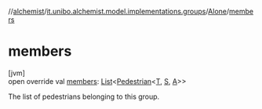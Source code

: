//[alchemist](../../../index.md)/[it.unibo.alchemist.model.implementations.groups](../index.md)/[Alone](index.md)/[members](members.md)

# members

[jvm]\
open override val [members](members.md): [List](https://kotlinlang.org/api/latest/jvm/stdlib/kotlin.collections/-list/index.html)<[Pedestrian](../../it.unibo.alchemist.model.interfaces/-pedestrian/index.md)<[T](index.md), [S](index.md), [A](index.md)>>

The list of pedestrians belonging to this group.
